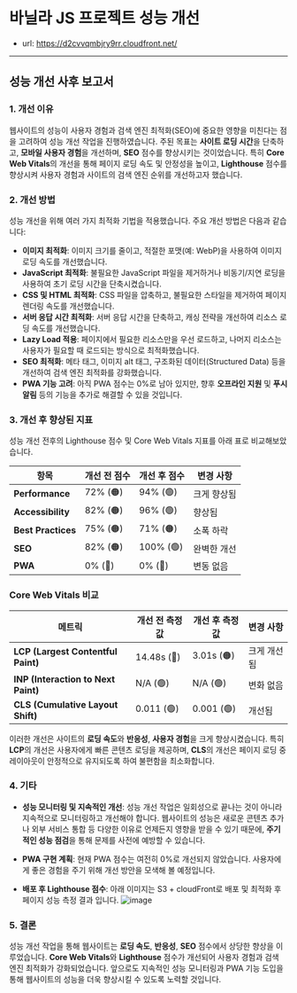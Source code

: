# 바닐라 JS 프로젝트 성능 개선
- url: https://d2cvvqmbjry9rr.cloudfront.net/
  
---
   
## 성능 개선 사후 보고서

### 1. **개선 이유**

웹사이트의 성능이 사용자 경험과 검색 엔진 최적화(SEO)에 중요한 영향을 미친다는 점을 고려하여 성능 개선 작업을 진행하였습니다. 주된 목표는 **사이트 로딩 시간**을 단축하고, **모바일 사용자 경험**을 개선하며, **SEO** 점수를 향상시키는 것이었습니다. 특히 **Core Web Vitals**의 개선을 통해 페이지 로딩 속도 및 안정성을 높이고, **Lighthouse** 점수를 향상시켜 사용자 경험과 사이트의 검색 엔진 순위를 개선하고자 했습니다.

### 2. **개선 방법**

성능 개선을 위해 여러 가지 최적화 기법을 적용했습니다. 주요 개선 방법은 다음과 같습니다:

- **이미지 최적화**: 이미지 크기를 줄이고, 적절한 포맷(예: WebP)을 사용하여 이미지 로딩 속도를 개선했습니다.
- **JavaScript 최적화**: 불필요한 JavaScript 파일을 제거하거나 비동기/지연 로딩을 사용하여 초기 로딩 시간을 단축시켰습니다.
- **CSS 및 HTML 최적화**: CSS 파일을 압축하고, 불필요한 스타일을 제거하여 페이지 렌더링 속도를 개선했습니다.
- **서버 응답 시간 최적화**: 서버 응답 시간을 단축하고, 캐싱 전략을 개선하여 리소스 로딩 속도를 개선했습니다.
- **Lazy Load 적용**: 페이지에서 필요한 리소스만을 우선 로드하고, 나머지 리소스는 사용자가 필요할 때 로드되는 방식으로 최적화했습니다.
- **SEO 최적화**: 메타 태그, 이미지 alt 태그, 구조화된 데이터(Structured Data) 등을 개선하여 검색 엔진 최적화를 강화했습니다.
- **PWA 기능 고려**: 아직 PWA 점수는 0%로 남아 있지만, 향후 **오프라인 지원** 및 **푸시 알림** 등의 기능을 추가로 해결할 수 있을 것입니다.

### 3. **개선 후 향상된 지표**
성능 개선 전후의 Lighthouse 점수 및 Core Web Vitals 지표를 아래 표로 비교해보았습니다.

| **항목** | **개선 전 점수** | **개선 후 점수** | **변경 사항** |
| --- | --- | --- | --- |
| **Performance** | 72% (🟠) | 94% (🟢) | 크게 향상됨 |
| **Accessibility** | 82% (🟠) | 96% (🟢) | 향상됨 |
| **Best Practices** | 75% (🟠) | 71% (🟠) | 소폭 하락 |
| **SEO** | 82% (🟠) | 100% (🟢) | 완벽한 개선 |
| **PWA** | 0% (🔴) | 0% (🔴) | 변동 없음 |

### **Core Web Vitals 비교**

| **메트릭** | **개선 전 측정값** | **개선 후 측정값** | **변경 사항** |
| --- | --- | --- | --- |
| **LCP (Largest Contentful Paint)** | 14.48s (🔴) | 3.01s (🟠) | 크게 개선됨 |
| **INP (Interaction to Next Paint)** | N/A (🟢) | N/A (🟢) | 변화 없음 |
| **CLS (Cumulative Layout Shift)** | 0.011 (🟢) | 0.001 (🟢) | 개선됨 |

이러한 개선은 사이트의 **로딩 속도**와 **반응성**, **사용자 경험**을 크게 향상시켰습니다. 
특히 **LCP**의 개선은 사용자에게 빠른 콘텐츠 로딩을 제공하며, **CLS**의 개선은 페이지 로딩 중 레이아웃이 안정적으로 유지되도록 하여 불편함을 최소화합니다.

### 4. **기타**

- **성능 모니터링 및 지속적인 개선**: 성능 개선 작업은 일회성으로 끝나는 것이 아니라 지속적으로 모니터링하고 개선해야 합니다. 웹사이트의 성능은 새로운 콘텐츠 추가나 외부 서비스 통합 등 다양한 이유로 언제든지 영향을 받을 수 있기 때문에, **주기적인 성능 점검**을 통해 문제를 사전에 예방할 수 있습니다.
  
- **PWA 구현 계획**: 현재 PWA 점수는 여전히 0%로 개선되지 않았습니다. 사용자에게 좋은 경험을 주기 위해 개선 방안을 모색해 볼 예정입니다.

- **배포 후 Lighthouse 점수**: 아래 이미지는 S3 + cloudFront로 배포 및 최적화 후 페이지 성능 측정 결과 입니다.
  ![image](https://github.com/user-attachments/assets/8b8017ba-1823-4a92-adb0-68e5c7e89282)


### 5. **결론**

성능 개선 작업을 통해 웹사이트는 **로딩 속도**, **반응성**, **SEO** 점수에서 상당한 향상을 이루었습니다. **Core Web Vitals**와 **Lighthouse** 점수가 개선되어 사용자 경험과 검색 엔진 최적화가 강화되었습니다. 
앞으로도 지속적인 성능 모니터링과 PWA 기능 도입을 통해 웹사이트의 성능을 더욱 향상시킬 수 있도록 노력할 것입니다.
